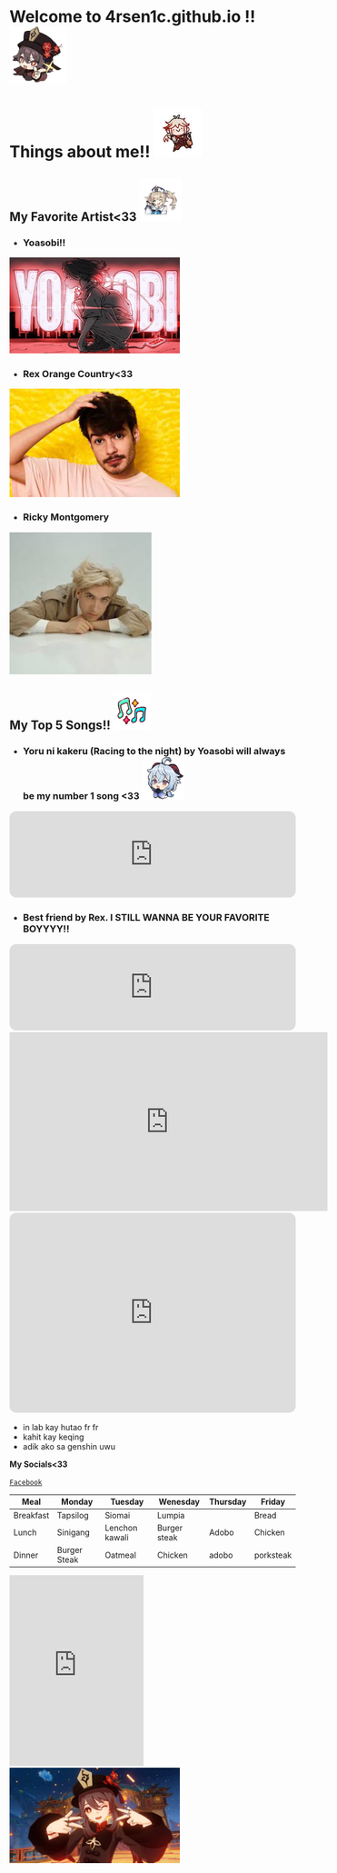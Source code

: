 # **Welcome to 4rsen1c.github.io !!** <img src="STICKERR_low.png" width="100" height="" />

# **Things about me!!** <img src="kaz.png" width="85" height="" />

## **My Favorite Artist<33** <img src="barbz2.png" width="75" height="" />

- ### Yoasobi!!
<img src="Yoasabi.png" width="300" height="" />

- ### Rex Orange Country<33
<img src="Rex.png" width="300" height="" />

- ### Ricky Montgomery
<img src="Ricky.png" width="250" height="" />

## **My Top 5 Songs!!** <img src="music.png" width="65" height="" />

- ### Yoru ni kakeru (Racing to the night) by Yoasobi will always be my number 1 song <33 <img src="Ganyuu.png" width="75" height="" />
 <iframe style="border-radius:12px" src="https://open.spotify.com/embed/track/3dPtXHP0oXQ4HCWHsOA9js?utm_source=generator" width="100%" height="152" frameBorder="0" allowfullscreen="" allow="autoplay; clipboard-write; encrypted-media; fullscreen; picture-in-picture" loading="lazy"></iframe>

- ### Best friend by Rex. I STILL WANNA BE YOUR FAVORITE BOYYYY!! 
<iframe style="border-radius:12px" src="https://open.spotify.com/embed/track/47Bg6IrMed1GPbxRgwH2aC?utm_source=generator" width="100%" height="152" frameBorder="0" allowfullscreen="" allow="autoplay; clipboard-write; encrypted-media; fullscreen; picture-in-picture" loading="lazy"></iframe>





<iframe width="560" height="315" src="https://www.youtube.com/embed/tzGmZKQIZZE" title="YouTube video player" frameborder="0" allow="accelerometer; autoplay; clipboard-write; encrypted-media; gyroscope; picture-in-picture; web-share" allowfullscreen></iframe>

<iframe style="border-radius:12px" src="https://open.spotify.com/embed/playlist/37i9dQZF1DWWY64wDtewQt?utm_source=generator&theme=0" width="100%" height="352" frameBorder="0" allowfullscreen="" allow="autoplay; clipboard-write; encrypted-media; fullscreen; picture-in-picture" loading="lazy"></iframe>


- in lab kay hutao fr fr
- kahit kay keqing 
- adik ako sa genshin uwu

**My Socials<33**

[`Facebook`](https://www.facebook.com/jedilanco)


| Meal| Monday | Tuesday | Wenesday | Thursday | Friday |
|-----|--------|---------|----------|----------|--------|
|Breakfast|Tapsilog|Siomai|Lumpia|     |Bread|
|Lunch|Sinigang|Lenchon kawali| Burger steak|Adobo|Chicken|
|Dinner|Burger Steak|Oatmeal|Chicken|adobo|porksteak|


<iframe src="https://assets.pinterest.com/ext/embed.html?id=10555380368670489" height="336" width="236" frameborder="0" scrolling="no" ></iframe>


<img src="324534175_516417996974790_1481057177357449756_n.jpg" width="300" height="" />
